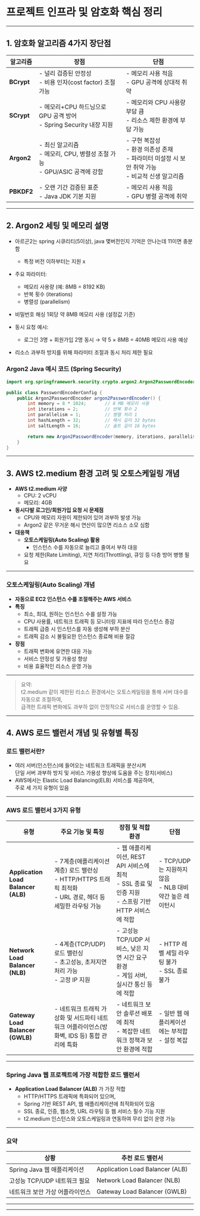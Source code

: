 # 프로젝트 인프라 및 암호화 핵심 정리

---

## 1. 암호화 알고리즘 4가지 장단점

| 알고리즘   | 장점                                                                 | 단점                                                                  |
|------------|----------------------------------------------------------------------|-----------------------------------------------------------------------|
| **BCrypt** | - 널리 검증된 안정성<br>- 비용 인자(cost factor) 조절 가능             | - 메모리 사용 적음<br>- GPU 공격에 상대적 취약                         |
| **SCrypt** | - 메모리+CPU 하드닝으로 GPU 공격 방어<br>- Spring Security 내장 지원   | - 메모리와 CPU 사용량 부담 큼<br>- 리소스 제한 환경에 부담 가능         |
| **Argon2** | - 최신 알고리즘<br>- 메모리, CPU, 병렬성 조절 가능<br>- GPU/ASIC 공격에 강함 | - 구현 복잡성<br>- 환경 의존성 존재<br>- 파라미터 미설정 시 보안 취약 가능<br>- 비교적 신생 알고리즘 |
| **PBKDF2** | - 오랜 기간 검증된 표준<br>- Java JDK 기본 지원                       | - 메모리 사용 적음<br>- GPU 병렬 공격에 취약                            |

---

## 2. Argon2 세팅 및 메모리 설명
- 아르곤2는 spring 시큐리티(5이상), java 몇버전인지 기억은 안나는데 11이면 충분함
  - 특정 버전 이하부터는 지원 x
- 주요 파라미터:  
  - 메모리 사용량 (예: 8MB = 8192 KB)  
  - 반복 횟수 (iterations)  
  - 병렬성 (parallelism)

- 비밀번호 해싱 1회당 약 8MB 메모리 사용 (설정값 기준)  
- 동시 요청 예시:  
  - 로그인 3명 + 회원가입 2명 동시 → 약 5 × 8MB = 40MB 메모리 사용 예상  
- 리소스 과부하 방지를 위해 파라미터 조절과 동시 처리 제한 필요

### Argon2 Java 예시 코드 (Spring Security)

```java
import org.springframework.security.crypto.argon2.Argon2PasswordEncoder;

public class PasswordEncoderConfig {
    public Argon2PasswordEncoder argon2PasswordEncoder() {
        int memory = 8 * 1024;       // 8 MB 메모리 사용
        int iterations = 2;          // 반복 횟수 2
        int parallelism = 1;         // 병렬 처리 1
        int hashLength = 32;         // 해시 길이 32 bytes
        int saltLength = 16;         // 솔트 길이 16 bytes

        return new Argon2PasswordEncoder(memory, iterations, parallelism, hashLength, saltLength);
    }
}
```
---

## 3. AWS t2.medium 환경 고려 및 오토스케일링 개념

- **AWS t2.medium 사양**  
  - CPU: 2 vCPU  
  - 메모리: 4GB  
- **동시다발 로그인/회원가입 요청 시 문제점**  
  - CPU와 메모리 자원이 제한되어 있어 과부하 발생 가능  
  - Argon2 같은 무거운 해시 연산이 많으면 리소스 소모 심함  
- **대응책**  
  - **오토스케일링(Auto Scaling) 활용**  
    - 인스턴스 수를 자동으로 늘리고 줄여서 부하 대응  
  - 요청 제한(Rate Limiting), 지연 처리(Throttling), 큐잉 등 다층 방어 병행 필요

---

### 오토스케일링(Auto Scaling) 개념

- **자동으로 EC2 인스턴스 수를 조절해주는 AWS 서비스**  
- **특징**  
  - 최소, 최대, 원하는 인스턴스 수를 설정 가능  
  - CPU 사용률, 네트워크 트래픽 등 모니터링 지표에 따라 인스턴스 증감  
  - 트래픽 급증 시 인스턴스를 자동 생성해 부하 분산  
  - 트래픽 감소 시 불필요한 인스턴스 종료해 비용 절감  
- **장점**  
  - 트래픽 변화에 유연한 대응 가능  
  - 서비스 안정성 및 가용성 향상  
  - 비용 효율적인 리소스 운영 가능

---

> 요약:  
> t2.medium 같이 제한된 리소스 환경에서는 오토스케일링을 통해 서버 대수를 자동으로 조절하여,  
> 급격한 트래픽 변화에도 과부하 없이 안정적으로 서비스를 운영할 수 있음.


---
## 4. AWS 로드 밸런서 개념 및 유형별 특징

### 로드 밸런서란?

- 여러 서버(인스턴스)에 들어오는 네트워크 트래픽을 분산시켜  
  단일 서버 과부하 방지 및 서비스 가용성 향상에 도움을 주는 장치(서비스)
- AWS에서는 Elastic Load Balancing(ELB) 서비스를 제공하며,  
  주로 세 가지 유형이 있음

---

### AWS 로드 밸런서 3가지 유형

| 유형                   | 주요 기능 및 특징                                             | 장점 및 적합 환경                                   | 단점                                    |
|----------------------|----------------------------------------------------------|----------------------------------------------|---------------------------------------|
| **Application Load Balancer (ALB)** | - 7계층(애플리케이션 계층) 로드 밸런싱<br>- HTTP/HTTPS 트래픽 최적화<br>- URL 경로, 헤더 등 세밀한 라우팅 가능 | - 웹 애플리케이션, REST API 서비스에 최적<br>- SSL 종료 및 인증 지원<br>- 스프링 기반 HTTP 서비스에 적합 | - TCP/UDP는 지원하지 않음<br>- NLB 대비 약간 높은 레이턴시 |
| **Network Load Balancer (NLB)**      | - 4계층(TCP/UDP) 로드 밸런싱<br>- 초고성능, 초저지연 처리 가능<br>- 고정 IP 지원                   | - 고성능 TCP/UDP 서비스, 낮은 지연 시간 요구 환경<br>- 게임 서버, 실시간 통신 등에 적합        | - HTTP 레벨 세밀 라우팅 불가<br>- SSL 종료 불가          |
| **Gateway Load Balancer (GWLB)**     | - 네트워크 트래픽 가상화 및 서드파티 네트워크 어플라이언스(방화벽, IDS 등) 통합 관리에 특화           | - 네트워크 보안 솔루션 배포에 최적<br>- 복잡한 네트워크 정책과 보안 환경에 적합            | - 일반 웹 애플리케이션에는 부적합<br>- 설정 복잡           |

---

### Spring Java 웹 프로젝트에 가장 적합한 로드 밸런서

- **Application Load Balancer (ALB)** 가 가장 적합  
  - HTTP/HTTPS 트래픽에 특화되어 있으며,  
  - Spring 기반 REST API, 웹 애플리케이션에 최적화되어 있음
  - SSL 종료, 인증, 웹소켓, URL 라우팅 등 웹 서비스 필수 기능 지원  
  - t2.medium 인스턴스와 오토스케일링과 연동하여 무리 없이 운영 가능

---

### 요약

| 상황                      | 추천 로드 밸런서              |
|-------------------------|----------------------------|
| Spring Java 웹 애플리케이션    | Application Load Balancer (ALB) |
| 고성능 TCP/UDP 네트워크 필요    | Network Load Balancer (NLB)      |
| 네트워크 보안 가상 어플라이언스 | Gateway Load Balancer (GWLB)     |

---


---

